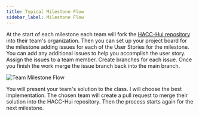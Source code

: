 ```yaml
---
title: Typical Milestone Flow
sidebar_label: Milestone Flow
---
```


At the start of each milestone each team will fork the [HACC-Hui repository](https://github.com/HACC-Hui/HACC-Hui) into their team's organization. Then you can set up your project board for the milestone adding issues for each of the User Stories for the milestone. You can add any additional issues to help you accomplish the user story. Assign the issues to a team member. Create branches for each issue. Once you finish the work merge the issue branch back into the main branch.

![Team Milestone Flow](/img/team/MilestoneFlow.png)

You will present your team's solution to the class. I will choose the best implementation. The chosen team will create a pull request to merge their solution into the HACC-Hui repository. Then the process starts again for the next milestone.
